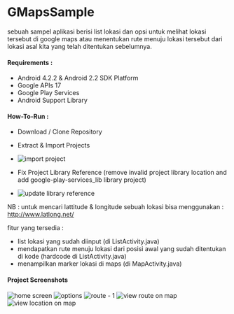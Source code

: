 GMapsSample
===========

sebuah sampel aplikasi berisi list lokasi dan opsi untuk melihat lokasi tersebut di google maps atau
menentukan rute menuju lokasi tersebut dari lokasi asal kita yang telah ditentukan sebelumnya.


#### Requirements :
* Android 4.2.2 & Android 2.2 SDK Platform
* Google APIs 17
* Google Play Services
* Android Support Library

#### How-To-Run :
* Download / Clone Repository

* Extract & Import Projects 
* ![import project](https://raw.github.com/aqidd/GMapsSample/master/screen%20capture/step1%20import.PNG)

* Fix Project Library Reference (remove invalid project library location and add google-play-services_lib library project)
* ![update library reference](https://raw.github.com/aqidd/GMapsSample/master/screen%20capture/step2%20update%20library.PNG)




NB : untuk mencari lattitude & longitude sebuah lokasi bisa menggunakan : http://www.latlong.net/

fitur yang tersedia :
* list lokasi yang sudah diinput (di ListActivity.java)
* mendapatkan rute menuju lokasi dari posisi awal yang sudah ditentukan di kode (hardcode di ListActivity.java)
* menampilkan marker lokasi di maps (di MapActivity.java)

#### Project Screenshots
![home screen](https://raw.github.com/aqidd/GMapsSample/master/screen%20capture/SC20130713-231124.png)
![options](https://raw.github.com/aqidd/GMapsSample/master/screen%20capture/SC20130713-231130.png)
![route - 1](https://raw.github.com/aqidd/GMapsSample/master/screen%20capture/SC20130713-231156.png)
![view route on map](https://raw.github.com/aqidd/GMapsSample/master/screen%20capture/SC20130713-231224.png)
![view location on map](https://raw.github.com/aqidd/GMapsSample/master/screen%20capture/SC20130713-231249.png)
